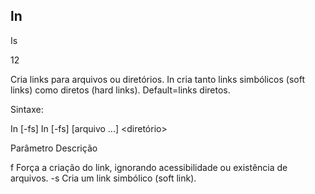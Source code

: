 ## ln

Is

12

Cria links para arquivos ou diretórios. In cria tanto links simbólicos (soft
links) como diretos (hard links). Default=links diretos.

Sintaxe:

In [-fs] <destino> <nome>
In [-fs] <arquivo> [arquivo ...] <diretório>

Parâmetro Descrição

 

f Força a criação do link, ignorando acessibilidade
ou existência de arquivos.
-s Cria um link simbólico (soft link).


